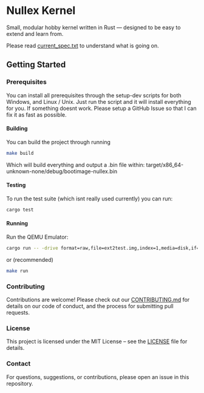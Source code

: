 # Nullex Kernel
Small, modular hobby kernel written in Rust — designed to be easy to extend and learn from.

Please read [current_spec.txt](https://github.com/Peggun/nullex/blob/master/current_spec.txt) to understand what is going on.

## Getting Started

### Prerequisites

You can install all prerequisites through the setup-dev scripts for both Windows, and Linux / Unix.
Just run the script and it will install everything for you. 
If something doesnt work. Please setup a GitHub Issue so that I can fix it as fast as possible.

#### Building
You can build the project through running
```sh
make build
```
Which will build everything and output a .bin file within:
target/x86_64-unknown-none/debug/bootimage-nullex.bin

#### Testing
To run the test suite (which isnt really used currently) you can run:
```bash
cargo test
```

#### Running
Run the QEMU Emulator:
```bash
cargo run -- -drive format=raw,file=ext2test.img,index=1,media=disk,if=ide -serial mon:stdio
```
or (recommended)
```bash
make run
```

### Contributing
Contributions are welcome! Please check out our [CONTRIBUTING.md](https://github.com/Peggun/nullex/blob/master/CONTRIBUTING.md) for details on our code of conduct, and the process for submitting pull requests.

### License
This project is licensed under the MIT License – see the [LICENSE](https://github.com/Peggun/nullex/blob/master/LICENSE) file for details.

### Contact
For questions, suggestions, or contributions, please open an issue in this repository.
